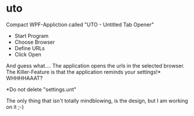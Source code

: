 # uto

Compact WPF-Appliction called "UTO - Untitled Tab Opener"

- Start Program
- Choose Browser
- Define URLs
- Click Open

And guess what.... The application opens the urls in the selected browser.
The Killer-Feature is that the application reminds your settings!* WHHHHAAAT?

*Do not delete "settings.unt"

The only thing that isn't totally mindblowing, is the design, but I am working on it ;-)
